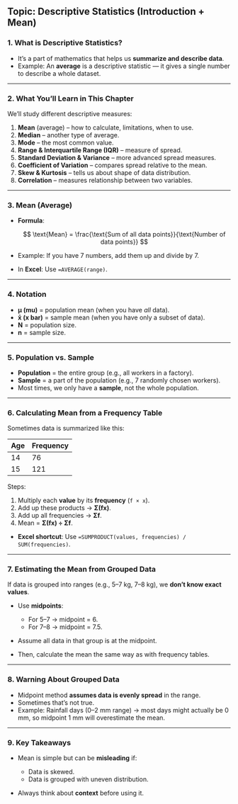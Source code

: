 

## **Topic**: Descriptive Statistics (Introduction + Mean)

### **1. What is Descriptive Statistics?**

* It’s a part of mathematics that helps us **summarize and describe data**.
* Example: An **average** is a descriptive statistic — it gives a single number to describe a whole dataset.

---

### **2. What You’ll Learn in This Chapter**

We’ll study different descriptive measures:

1. **Mean** (average) – how to calculate, limitations, when to use.
2. **Median** – another type of average.
3. **Mode** – the most common value.
4. **Range & Interquartile Range (IQR)** – measure of spread.
5. **Standard Deviation & Variance** – more advanced spread measures.
6. **Coefficient of Variation** – compares spread relative to the mean.
7. **Skew & Kurtosis** – tells us about shape of data distribution.
8. **Correlation** – measures relationship between two variables.

---

### **3. Mean (Average)**

* **Formula**:

  $$
  \text{Mean} = \frac{\text{Sum of all data points}}{\text{Number of data points}}
  $$
* Example:
  If you have 7 numbers, add them up and divide by 7.
* In **Excel**: Use `=AVERAGE(range)`.

---

### **4. Notation**

* **μ (mu)** = population mean (when you have *all* data).
* **x̄ (x bar)** = sample mean (when you have only a subset of data).
* **N** = population size.
* **n** = sample size.

---

### **5. Population vs. Sample**

* **Population** = the entire group (e.g., all workers in a factory).
* **Sample** = a part of the population (e.g., 7 randomly chosen workers).
* Most times, we only have a **sample**, not the whole population.

---

### **6. Calculating Mean from a Frequency Table**

Sometimes data is summarized like this:

| Age | Frequency |
| --- | --------- |
| 14  | 76        |
| 15  | 121       |

Steps:

1. Multiply each **value** by its **frequency** (`f × x`).
2. Add up these products → **Σ(fx)**.
3. Add up all frequencies → **Σf**.
4. Mean = **Σ(fx) ÷ Σf**.

* **Excel shortcut**: Use `=SUMPRODUCT(values, frequencies) / SUM(frequencies)`.

---

### **7. Estimating the Mean from Grouped Data**

If data is grouped into ranges (e.g., 5–7 kg, 7–8 kg), we **don’t know exact values**.

* Use **midpoints**:

  * For 5–7 → midpoint = 6.
  * For 7–8 → midpoint = 7.5.
* Assume all data in that group is at the midpoint.
* Then, calculate the mean the same way as with frequency tables.

---

### **8. Warning About Grouped Data**

* Midpoint method **assumes data is evenly spread** in the range.
* Sometimes that’s not true.
* Example: Rainfall days (0–2 mm range) → most days might actually be 0 mm, so midpoint 1 mm will overestimate the mean.

---

### **9. Key Takeaways**

* Mean is simple but can be **misleading** if:

  * Data is skewed.
  * Data is grouped with uneven distribution.
* Always think about **context** before using it.





